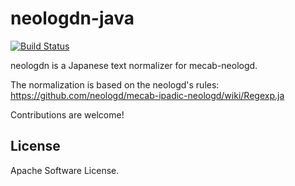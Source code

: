 # neologdn-java
[![Build Status](https://travis-ci.org/ikegami-yukino/neologdn-java.svg?branch=master)](https://travis-ci.org/ikegami-yukino/neologdn-java)

neologdn is a Japanese text normalizer for mecab-neologd.

The normalization is based on the neologd's rules: https://github.com/neologd/mecab-ipadic-neologd/wiki/Regexp.ja

Contributions are welcome!

## License
Apache Software License.
